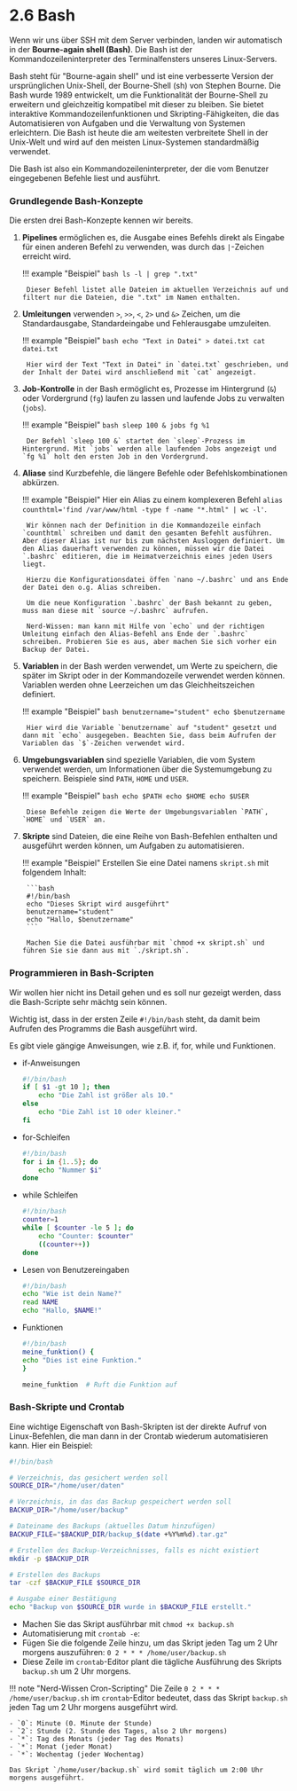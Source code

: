 # 2.6 Bash

Wenn wir uns über SSH mit dem Server verbinden, landen wir automatisch in der **Bourne-again shell (Bash)**. Die Bash ist  der Kommandozeileninterpreter des Terminalfensters unseres Linux-Servers. 

Bash steht für "Bourne-again shell" und ist eine verbesserte Version der ursprünglichen Unix-Shell, der Bourne-Shell (sh) von Stephen Bourne. Die Bash wurde 1989 entwickelt, um die Funktionalität der Bourne-Shell zu erweitern und gleichzeitig kompatibel mit dieser zu bleiben. Sie bietet interaktive Kommandozeilenfunktionen und Skripting-Fähigkeiten, die das Automatisieren von Aufgaben und die Verwaltung von Systemen erleichtern. Die Bash ist heute die am weitesten verbreitete Shell in der Unix-Welt und wird auf den meisten Linux-Systemen standardmäßig verwendet.

Die Bash ist also ein Kommandozeileninterpreter, der die vom Benutzer eingegebenen Befehle liest und ausführt. 

### Grundlegende Bash-Konzepte

Die ersten drei Bash-Konzepte kennen wir bereits.

1. **Pipelines** ermöglichen es, die Ausgabe eines Befehls direkt als Eingabe für einen anderen Befehl zu verwenden, was durch das `|`-Zeichen erreicht wird.

    !!! example "Beispiel"
        ```bash
        ls -l | grep ".txt"
        ```

        Dieser Befehl listet alle Dateien im aktuellen Verzeichnis auf und filtert nur die Dateien, die ".txt" im Namen enthalten.

2. **Umleitungen** verwenden `>`, `>>`, `<`, `2>` und `&>` Zeichen, um die Standardausgabe, Standardeingabe und Fehlerausgabe umzuleiten.

    !!! example "Beispiel"
        ```bash
        echo "Text in Datei" > datei.txt
        cat datei.txt
        ```

        Hier wird der Text "Text in Datei" in `datei.txt` geschrieben, und der Inhalt der Datei wird anschließend mit `cat` angezeigt.

3. **Job-Kontrolle** in der Bash ermöglicht es, Prozesse im Hintergrund (`&`) oder Vordergrund (`fg`) laufen zu lassen und laufende Jobs zu verwalten (`jobs`).

    !!! example "Beispiel"
        ```bash
        sleep 100 &
        jobs
        fg %1
        ```

        Der Befehl `sleep 100 &` startet den `sleep`-Prozess im Hintergrund. Mit `jobs` werden alle laufenden Jobs angezeigt und `fg %1` holt den ersten Job in den Vordergrund.

4. **Aliase** sind Kurzbefehle, die längere Befehle oder Befehlskombinationen abkürzen.

    !!! example "Beispiel"
        Hier ein Alias zu einem komplexeren Befehl `alias counthtml='find /var/www/html -type f -name "*.html" | wc -l'`.

        Wir können nach der Definition in die Kommandozeile einfach `counthtml` schreiben und damit den gesamten Befehlt ausführen. Aber dieser Alias ist nur bis zum nächsten Ausloggen definiert. Um den Alias dauerhaft verwenden zu können, müssen wir die Datei `.bashrc` editieren, die im Heimatverzeichnis eines jeden Users liegt.

        Hierzu die Konfigurationsdatei öffen `nano ~/.bashrc` und ans Ende der Datei den o.g. Alias schreiben.

        Um die neue Konfiguration `.bashrc` der Bash bekannt zu geben, muss man diese mit `source ~/.bashrc` aufrufen.

        Nerd-Wissen: man kann mit Hilfe von `echo` und der richtigen Umleitung einfach den Alias-Befehl ans Ende der `.bashrc` schreiben. Probieren Sie es aus, aber machen Sie sich vorher ein Backup der Datei.


5. **Variablen** in der Bash werden verwendet, um Werte zu speichern, die später im Skript oder in der Kommandozeile verwendet werden können. Variablen werden ohne Leerzeichen um das Gleichheitszeichen definiert.

    !!! example "Beispiel"
        ```bash
        benutzername="student"
        echo $benutzername
        ```

        Hier wird die Variable `benutzername` auf "student" gesetzt und dann mit `echo` ausgegeben. Beachten Sie, dass beim Aufrufen der Variablen das `$`-Zeichen verwendet wird.

6. **Umgebungsvariablen** sind spezielle Variablen, die vom System verwendet werden, um Informationen über die Systemumgebung zu speichern. Beispiele sind `PATH`, `HOME` und `USER`.

    !!! example "Beispiel"
        ```bash
        echo $PATH
        echo $HOME
        echo $USER
        ```

        Diese Befehle zeigen die Werte der Umgebungsvariablen `PATH`, `HOME` und `USER` an.

7. **Skripte** sind Dateien, die eine Reihe von Bash-Befehlen enthalten und ausgeführt werden können, um Aufgaben zu automatisieren.

    !!! example "Beispiel"
        Erstellen Sie eine Datei namens `skript.sh` mit folgendem Inhalt:

        ```bash
        #!/bin/bash
        echo "Dieses Skript wird ausgeführt"
        benutzername="student"
        echo "Hallo, $benutzername"
        ```

        Machen Sie die Datei ausführbar mit `chmod +x skript.sh` und führen Sie sie dann aus mit `./skript.sh`.

### Programmieren in Bash-Scripten

Wir wollen hier nicht ins Detail gehen und es soll nur gezeigt werden, dass die Bash-Scripte sehr mächtg sein können.

Wichtig ist, dass in der ersten Zeile `#!/bin/bash` steht, da damit beim Aufrufen des Programms die Bash ausgeführt wird.

Es gibt viele gängige Anweisungen, wie z.B. if, for, while und Funktionen.

- if-Anweisungen

    ```bash
    #!/bin/bash
    if [ $1 -gt 10 ]; then
        echo "Die Zahl ist größer als 10."
    else
        echo "Die Zahl ist 10 oder kleiner."
    fi
    ```

- for-Schleifen

    ```bash
    #!/bin/bash
    for i in {1..5}; do
        echo "Nummer $i"
    done
    ```

- while Schleifen

    ```bash
    #!/bin/bash
    counter=1
    while [ $counter -le 5 ]; do
        echo "Counter: $counter"
        ((counter++))
    done
    ```

- Lesen von Benutzereingaben

    ```bash
    #!/bin/bash
    echo "Wie ist dein Name?"
    read NAME
    echo "Hallo, $NAME!"
    ```

- Funktionen

    ```bash
    #!/bin/bash
    meine_funktion() {
    echo "Dies ist eine Funktion."
    }

    meine_funktion  # Ruft die Funktion auf
    ```

### Bash-Skripte und Crontab

Eine wichtige Eigenschaft von Bash-Skripten ist der direkte Aufruf von Linux-Befehlen, die man dann in der Crontab wiederum automatisieren kann. Hier ein Beispiel:

```bash
#!/bin/bash

# Verzeichnis, das gesichert werden soll
SOURCE_DIR="/home/user/daten"

# Verzeichnis, in das das Backup gespeichert werden soll
BACKUP_DIR="/home/user/backup"

# Dateiname des Backups (aktuelles Datum hinzufügen)
BACKUP_FILE="$BACKUP_DIR/backup_$(date +%Y%m%d).tar.gz"

# Erstellen des Backup-Verzeichnisses, falls es nicht existiert
mkdir -p $BACKUP_DIR

# Erstellen des Backups
tar -czf $BACKUP_FILE $SOURCE_DIR

# Ausgabe einer Bestätigung
echo "Backup von $SOURCE_DIR wurde in $BACKUP_FILE erstellt."
```

- Machen Sie das Skript ausführbar mit `chmod +x backup.sh`
- Automatisierung mit `crontab -e`:
- Fügen Sie die folgende Zeile hinzu, um das Skript jeden Tag um 2 Uhr morgens auszuführen: `0 2 * * * /home/user/backup.sh`
- Diese Zeile im `crontab`-Editor plant die tägliche Ausführung des Skripts `backup.sh` um 2 Uhr morgens.

!!! note "Nerd-Wissen Cron-Scripting"
    Die Zeile `0 2 * * * /home/user/backup.sh` im `crontab`-Editor bedeutet, dass das Skript `backup.sh` jeden Tag um 2 Uhr morgens ausgeführt wird.

    - `0`: Minute (0. Minute der Stunde)
    - `2`: Stunde (2. Stunde des Tages, also 2 Uhr morgens)
    - `*`: Tag des Monats (jeder Tag des Monats)
    - `*`: Monat (jeder Monat)
    - `*`: Wochentag (jeder Wochentag)

    Das Skript `/home/user/backup.sh` wird somit täglich um 2:00 Uhr morgens ausgeführt.
